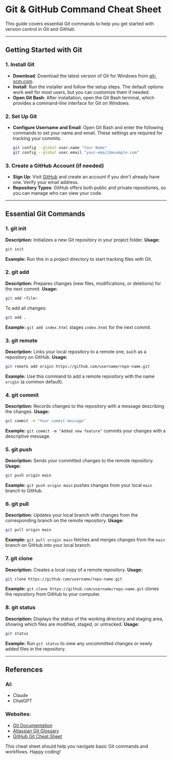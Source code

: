 # Git & GitHub Command Cheat Sheet

This guide covers essential Git commands to help you get started with version control in Git and GitHub.

---

## Getting Started with Git

### 1. Install Git

- **Download**: Download the latest version of Git for Windows from [git-scm.com](https://git-scm.com).
- **Install**: Run the installer and follow the setup steps. The default options work well for most users, but you can customize them if needed.
- **Open Git Bash**: After installation, open the Git Bash terminal, which provides a command-line interface for Git on Windows.

### 2. Set Up Git

- **Configure Username and Email**: Open Git Bash and enter the following commands to set your name and email. These settings are required for tracking your commits.

  ```bash
  git config --global user.name "Your Name"
  git config --global user.email "your-email@example.com"
  ```

### 3. Create a GitHub Account (if needed)

- **Sign Up**: Visit [GitHub](https://github.com/) and create an account if you don't already have one. Verify your email address.
- **Repository Types**: GitHub offers both public and private repositories, so you can manage who can view your code.

---

## Essential Git Commands

### 1. **git init**

**Description:** Initializes a new Git repository in your project folder.
**Usage:**

```bash
git init
```

**Example:** Run this in a project directory to start tracking files with Git.

### 2. **git add**

**Description:** Prepares changes (new files, modifications, or deletions) for the next commit.
**Usage:**

```bash
git add <file>
```

To add all changes:

```bash
git add .
```

**Example:** `git add index.html` stages `index.html` for the next commit.

### 3. **git remote**

**Description:** Links your local repository to a remote one, such as a repository on GitHub.
**Usage:**

```bash
git remote add origin https://github.com/username/repo-name.git
```

**Example:** Use this command to add a remote repository with the name `origin` (a common default).

### 4. **git commit**

**Description:** Records changes to the repository with a message describing the changes.
**Usage:**

```bash
git commit -m "Your commit message"
```

**Example:** `git commit -m "Added new feature"` commits your changes with a descriptive message.

### 5. **git push**

**Description:** Sends your committed changes to the remote repository.
**Usage:**

```bash
git push origin main
```

**Example:** `git push origin main` pushes changes from your local `main` branch to GitHub.

### 6. **git pull**

**Description:** Updates your local branch with changes from the corresponding branch on the remote repository.
**Usage:**

```bash
git pull origin main
```

**Example:** `git pull origin main` fetches and merges changes from the `main` branch on GitHub into your local branch.

### 7. **git clone**

**Description:** Creates a local copy of a remote repository.
**Usage:**

```bash
git clone https://github.com/username/repo-name.git
```

**Example:** `git clone https://github.com/username/repo-name.git` clones the repository from GitHub to your computer.

### 8. **git status**

**Description:** Displays the status of the working directory and staging area, showing which files are modified, staged, or untracked.
**Usage:**

```bash
git status
```

**Example:** Run `git status` to view any uncommitted changes or newly added files in the repository.

---

## References

### AI:

- Claude
- ChatGPT

### Websites:

- [Git Documentation](https://git-scm.com/docs)
- [Atlassian Git Glossary](https://www.atlassian.com/git/glossary#commands)
- [GitHub Git Cheat Sheet](https://education.github.com/git-cheat-sheet-education.pdf)

This cheat sheet should help you navigate basic Git commands and workflows. Happy coding!
